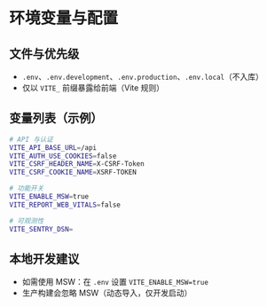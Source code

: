 # 环境变量与配置

## 文件与优先级

- `.env`、`.env.development`、`.env.production`、`.env.local`（不入库）
- 仅以 `VITE_` 前缀暴露给前端（Vite 规则）

## 变量列表（示例）

```bash
# API 与认证
VITE_API_BASE_URL=/api
VITE_AUTH_USE_COOKIES=false
VITE_CSRF_HEADER_NAME=X-CSRF-Token
VITE_CSRF_COOKIE_NAME=XSRF-TOKEN

# 功能开关
VITE_ENABLE_MSW=true
VITE_REPORT_WEB_VITALS=false

# 可观测性
VITE_SENTRY_DSN=
```

## 本地开发建议

- 如需使用 MSW：在 `.env` 设置 `VITE_ENABLE_MSW=true`
- 生产构建会忽略 MSW（动态导入，仅开发启动）
